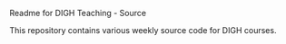 Readme for DIGH Teaching - Source

This repository contains various weekly source code for DIGH courses.
